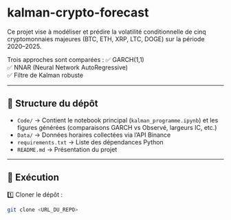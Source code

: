 # kalman-crypto-forecast

Ce projet vise à modéliser et prédire la volatilité conditionnelle de cinq cryptomonnaies majeures (BTC, ETH, XRP, LTC, DOGE) sur la période 2020–2025.

Trois approches sont comparées :
✅ GARCH(1,1)  
✅ NNAR (Neural Network AutoRegressive)  
✅ Filtre de Kalman robuste

---

## 📂 Structure du dépôt

- `Code/` → Contient le notebook principal (`kalman_programme.ipynb`) et les figures générées (comparaisons GARCH vs Observé, largeurs IC, etc.)
- `Data/` → Données horaires collectées via l’API Binance
- `requirements.txt` → Liste des dépendances Python
- `README.md` → Présentation du projet

---

## 🚀 Exécution

1️⃣ Cloner le dépôt :
```bash
git clone <URL_DU_REPO>
